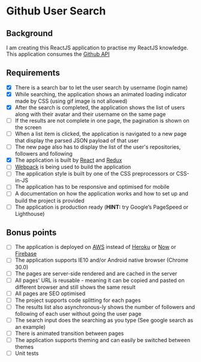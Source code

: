 # Github User Search

## Background

I am creating this ReactJS application to practise my ReactJS knowledge. This application consumes the [Github API](https://developer.github.com/v3/)

## Requirements

- [x] There is a search bar to let the user search by username (login name)
- [x] While searching, the application shows an animated loading indicator made by CSS (using gif image is not allowed)
- [x] After the search is completed, the application shows the list of users along with their avatar and their username on the same page
- [ ] If the results are not complete in one page, the pagination is shown on the screen
- [ ] When a list item is clicked, the application is navigated to a new page that display the parsed JSON payload of that user
- [ ] The new page also has to display the list of the user's repositories, followers and following
- [x] The application is built by [React](https://github.com/facebook/react) and [Redux](https://github.com/reactjs/redux)
- [ ] [Webpack](https://github.com/webpack/webpack) is being used to build the application
- [ ] The application style is built by one of the CSS preprocessors or CSS-in-JS
- [ ] The application has to be responsive and optimised for mobile
- [ ] A documentation on how the application works and how to set up and build the project is provided
- [ ] The application is production ready (**HINT:** try Google’s PageSpeed or Lighthouse)

## Bonus points

- [ ] The application is deployed on [AWS](https://aws.amazon.com) instead of [Heroku](http://heroku.com) or [Now](https://zeit.co/now) or [Firebase](https://firebase.google.com/)
- [ ] The application supports IE10 and/or Android native browser (Chrome 30.0)
- [ ] The pages are server-side rendered and are cached in the server
- [ ] All pages' URL is reusable - meaning it can be copied and pasted on different browser and still shows the same result
- [ ] All pages are SEO optimised
- [ ] The project supports code splitting for each pages
- [ ] The results list also asynchronous-ly shows the number of followers and following of each user without going the user page
- [ ] The search input does the searching as you type (See google search as an example)
- [ ] There is animated transition between pages
- [ ] The application supports theming and can easily be switched between themes
- [ ] Unit tests
